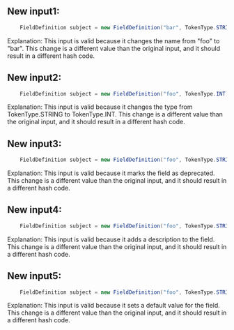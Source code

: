 ## New input1:
```java
    FieldDefinition subject = new FieldDefinition("bar", TokenType.STRING);
```
Explanation: This input is valid because it changes the name from "foo" to "bar". This change is a different value than the original input, and it should result in a different hash code.

## New input2:
```java
    FieldDefinition subject = new FieldDefinition("foo", TokenType.INT);
```
Explanation: This input is valid because it changes the type from TokenType.STRING to TokenType.INT. This change is a different value than the original input, and it should result in a different hash code.

## New input3:
```java
    FieldDefinition subject = new FieldDefinition("foo", TokenType.STRING).deprecate();
```
Explanation: This input is valid because it marks the field as deprecated. This change is a different value than the original input, and it should result in a different hash code.

## New input4:
```java
    FieldDefinition subject = new FieldDefinition("foo", TokenType.STRING).setDescription("This is a description");
```
Explanation: This input is valid because it adds a description to the field. This change is a different value than the original input, and it should result in a different hash code.

## New input5:
```java
    FieldDefinition subject = new FieldDefinition("foo", TokenType.STRING).setDefaultValue("default");
```
Explanation: This input is valid because it sets a default value for the field. This change is a different value than the original input, and it should result in a different hash code.
